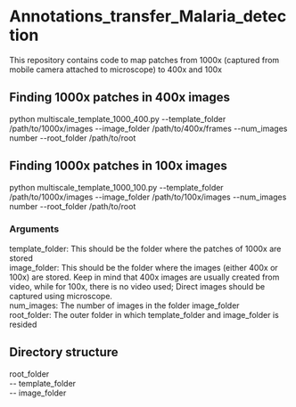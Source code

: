 # Annotations_transfer_Malaria_detection
This repository contains code to map patches from 1000x (captured from mobile camera attached to microscope) to 400x and 100x

## Finding 1000x patches in 400x images
python multiscale_template_1000_400.py --template_folder /path/to/1000x/images --image_folder /path/to/400x/frames --num_images number --root_folder /path/to/root 


## Finding 1000x patches in 100x images
python multiscale_template_1000_100.py --template_folder /path/to/1000x/images --image_folder /path/to/100x/images --num_images number --root_folder /path/to/root 


### Arguments
template_folder: This should be the folder where the patches of 1000x are stored <br/>
image_folder: This should be the folder where the images (either 400x or 100x) are stored. Keep in mind that 400x images are usually created from video, while for 100x, there is no video used; Direct images should be captured using microscope. <br/>
num_images: The number of images in the folder image_folder <br/>
root_folder: The outer folder in which template_folder and image_folder is resided <br/>


## Directory structure
root_folder <br/>
  -- template_folder <br/>
  -- image_folder <br/>
